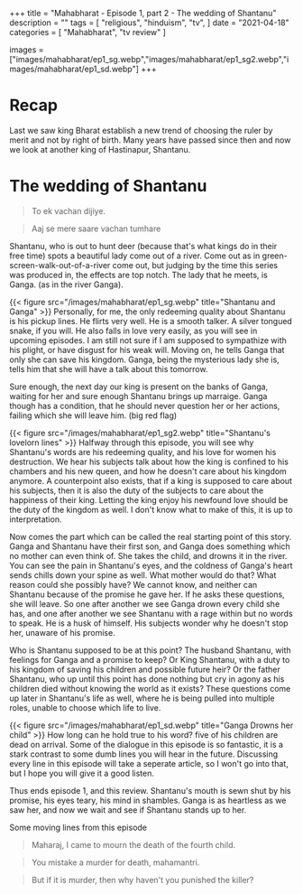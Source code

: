 +++
title = "Mahabharat - Episode 1, part 2 - The wedding of Shantanu"
description = ""
tags = [
	"religious",
	"hinduism",
	"tv",
]
date = "2021-04-18"
categories = [
    "Mahabharat",
    "tv review"
]

images = ["images/mahabharat/ep1_sg.webp","images/mahabharat/ep1_sg2.webp","images/mahabharat/ep1_sd.webp"]
+++
# Recap

Last we saw king Bharat establish a new trend of choosing the ruler by merit and not by right of birth. Many years have passed since then and now we look at another king of Hastinapur, Shantanu. 

# The wedding of Shantanu

>To ek vachan dijiye.

>Aaj se mere saare vachan tumhare 


Shantanu, who is out to hunt deer (because that's what kings do in their free time) spots a beautiful lady come out of a river. Come out as in green-screen-walk-out-of-a-river come out, but judging by the time this series was produced in, the effects are top notch. The lady that he meets, is Ganga. (as in the river Ganga). 

{{< figure src="/images/mahabharat/ep1_sg.webp" title="Shantanu and Ganga" >}}
Personally, for me, the only redeeming quality about Shantanu is his pickup lines. He flirts very well. He is a smooth talker. A silver tongued snake, if you will. He also falls in love very easily, as you will see in upcoming episodes. I am still not sure if I am supposed to sympathize with his plight, or have disgust for his weak will. Moving on, he tells Ganga that only she can save his kingdom. Ganga, being the mysterious lady she is, tells him that she will have a talk about this tomorrow.

Sure enough, the next day our king is present on the banks of Ganga, waiting for her and sure enough Shantanu brings up marraige. Ganga though has a condition, that he should never question her or her actions, failing which she will leave him. (big red flag)

{{< figure src="/images/mahabharat/ep1_sg2.webp" title="Shantanu's lovelorn lines" >}}
Halfway through this episode, you will see why Shantanu's words are his redeeming quality, and his love for women his destruction. We hear his subjects talk about how the king is confined to his chambers and his new queen, and how he doesn't care about his kingdom anymore. A counterpoint also exists, that if a king is supposed to care about his subjects, then it is also the duty of the subjects to care about the happiness of their king. Letting the king enjoy his newfound love should be the duty of the kingdom as well. I don't know what to make of this, it is up to interpretation.

Now comes the part which can be called the real starting point of this story. Ganga and Shantanu have their first son, and Ganga does something which no mother can even think of. She takes the child, and drowns it in the river. You can see the pain in Shantanu's eyes, and the coldness of Ganga's heart sends chills down your spine as well. What mother would do that? What reason could she possibly have? We cannot know, and neither can Shantanu because of the promise he gave her. If he asks these questions, she will leave. So one after another we see Ganga drown every child she has, and one after another we see Shantanu with a rage within but no words to speak. He is a husk of himself. His subjects wonder why he doesn't stop her, unaware of his promise. 

Who is Shantanu supposed to be at this point? The husband Shantanu, with feelings for Ganga and a promise to keep? Or King Shantanu, with a duty to his kingdom of saving his children and possible future heir? Or the father Shantanu, who up until this point has done nothing but cry in agony as his children died without knowing the world as it exists? These questions come up later in Shantanu's life as well, where he is being pulled into multiple roles, unable to choose which life to live.

{{< figure src="/images/mahabharat/ep1_sd.webp" title="Ganga Drowns her child" >}}
How long can he hold true to his word? five of his children are dead on arrival. Some of the dialogue in this episode is so fantastic, it is a stark contrast to some dumb lines you will hear in the future. Discussing every line in this episode will take a seperate article, so I won't go into that, but I hope you will give it a good listen.

Thus ends episode 1, and this review. Shantanu's mouth is sewn shut by his promise, his eyes teary, his mind in shambles. Ganga is as heartless as we saw her, and now we wait and see if Shantanu stands up to her.

Some moving lines from this episode
>Maharaj, I came to mourn the death of the fourth child.

>You mistake a murder for death, mahamantri.

>But if it is murder, then why haven't you punished the killer?

